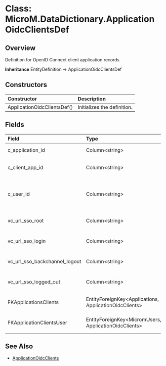# Class: MicroM.DataDictionary.ApplicationOidcClientsDef
## Overview
Definition for OpenID Connect client application records.

**Inheritance**
EntityDefinition -> ApplicationOidcClientsDef

## Constructors
| Constructor | Description |
|:------------|:-------------|
| ApplicationOidcClientsDef() | Initializes the definition. |

## Fields
| Field | Type | Description |
|:------------|:-------------|:-------------|
| c_application_id | Column&lt;string&gt; | Application identifier. |
| c_client_app_id | Column&lt;string&gt; | Client application identifier. |
| c_user_id | Column&lt;string&gt; | User identifier associated with the client. |
| vc_url_sso_root | Column&lt;string&gt; | Root URL for the SSO client. |
| vc_url_sso_login | Column&lt;string&gt; | Login URL for the SSO client. |
| vc_url_sso_backchannel_logout | Column&lt;string&gt; | Back-channel logout URL. |
| vc_url_sso_logged_out | Column&lt;string&gt; | Redirect URL after logout. |
| FKApplicationsClients | EntityForeignKey&lt;Applications, ApplicationOidcClients&gt; | Link to parent application. |
| FKApplicationClientsUser | EntityForeignKey&lt;MicromUsers, ApplicationOidcClients&gt; | Link to owning user. |

## See Also
- [ApplicationOidcClients](../ApplicationOidcClients/index.md)
